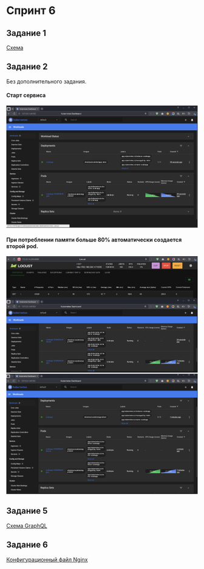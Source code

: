 # Спринт 6

## Задание 1

[Схема](Exc1/InsureTech_технологическая_архитектура_to-be.drawio)

## Задание 2

Без дополнительного задания.

#### Старт сервиса 
![](Exc2/1.png)

#### При потреблении памяти больше 80% автоматически создается второй pod.
![](Exc2/2.png)
![](Exc2/3.png)

## Задание 5

[Схема GraphQL](Exc5/schema.graphql)

## Задание 6

[Конфигурационный файл Nginx](Exc6/nginx.conf)